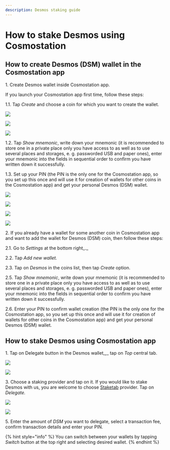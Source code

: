 ```yaml
---
description: Desmos staking guide
---
```


# How to stake Desmos using Cosmostation

## How to create Desmos (DSM) wallet in the Cosmostation app

1\. Create Desmos wallet inside Cosmostation app.&#x20;

If you launch your Cosmostation app first time, follow these steps:

1.1. Tap _Create_ and choose a coin for which you want to create the wallet.&#x20;

![](../../.gitbook/assets/01\_welcome.png)

![](../../.gitbook/assets/02\_desmos\_selection.png)

![](../../.gitbook/assets/03\_create\_buttton.png)

1.2. Tap _Show mnemonic_, write down your mnemonic (it is recommended to store one in a private place only you have access to as well as to use several places and storages, e. g. passworded USB and paper ones), enter your mnemonic into the fields in sequential order to confirm you have written down it successfully.

1.3. Set up your PIN (the PIN is the only one for the Cosmostation app, so you set up this once and will use it for creation of wallets for other coins in the Cosmostation app) and get your personal Desmos (DSM) wallet.

![](../../.gitbook/assets/04\_enter\_pin.png)

![](../../.gitbook/assets/05\_entered\_pin.png)

![](../../.gitbook/assets/06\_dsm\_wallet\_load.png)

![](<../../.gitbook/assets/07\_dsm\_wallet (1).png>)

2\. If you already have a wallet for some another coin in Cosmostation app and want to add the wallet for Desmos (DSM) coin, then follow these steps:

2.1. Go to _Settings_ at the bottom right_._

2.2. Tap _Add new wallet._

2.3. Tap on _Desmos_ in the coins list, then tap _Create_ option.

2.5. Tap _Show mnemonic_, write down your mnemonic (it is recommended to store one in a private place only you have access to as well as to use several places and storages, e. g. passworded USB and paper ones), enter your mnemonic into the fields in sequential order to confirm you have written down it successfully.

2.6. Enter your PIN to confirm wallet creation (the PIN is the only one for the Cosmostation app, so you set up this once and will use it for creation of wallets for other coins in the Cosmostation app) and get your personal Desmos (DSM) wallet.

## How to stake Desmos using Cosmostation app

1\. Tap on Delegate button in the Desmos wallet_,_ tap on _Top_ central tab.

![](../../.gitbook/assets/07\_dsm\_wallet.png)

![](../../.gitbook/assets/08\_stake\_dsm.png)

3\. Choose a staking provider and tap on it. If you would like to stake Desmos with us, you are welcome to choose [Staketab](https://staketab.com) provider. Tap on _Delegate._

![](../../.gitbook/assets/09\_delegate\_to\_staketab.png)

![](../../.gitbook/assets/10\_staketab\_desmos\_tab.png)

5\. Enter the amount of _DSM_ you want to delegate, select a transaction fee, confirm transaction details and enter your PIN.

{% hint style="info" %}
You can switch between your wallets by tapping _Switch_ button at the top right and selecting desired wallet.
{% endhint %}
